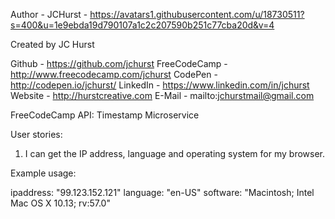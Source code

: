Author - JCHurst - https://avatars1.githubusercontent.com/u/18730511?s=400&u=1e9ebda19d790107a1c2c207590b251c77cba20d&v=4

Created by JC Hurst

Github - https://github.com/jchurst
FreeCodeCamp - http://www.freecodecamp.com/jchurst
CodePen - http://codepen.io/jchurst/
LinkedIn - https://www.linkedin.com/in/jchurst
Website - http://hurstcreative.com
E-Mail - mailto:jchurstmail@gmail.com

FreeCodeCamp API: Timestamp Microservice

User stories:

1. I can get the IP address, language and operating system for my browser.

Example usage:

ipaddress: 	"99.123.152.121"
language: 	"en-US"
software: 	"Macintosh; Intel Mac OS X 10.13; rv:57.0"
